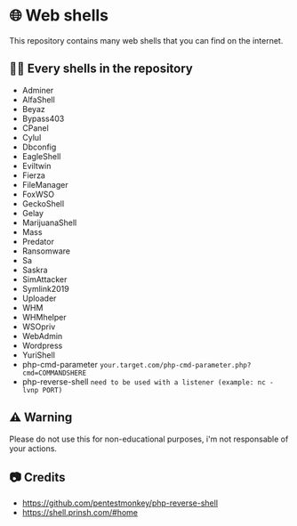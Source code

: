 
# 🌐 Web shells

This repository contains many web shells that you can find on the internet.





## 👨‍💻 Every shells in the repository

- Adminer
- AlfaShell
- Beyaz
- Bypass403
- CPanel
- Cylul
- Dbconfig
- EagleShell
- Eviltwin
- Fierza
- FileManager
- FoxWSO
- GeckoShell
- Gelay
- MarijuanaShell
- Mass
- Predator
- Ransomware
- Sa
- Saskra
- SimAttacker
- Symlink2019
- Uploader
- WHM
- WHMhelper
- WSOpriv
- WebAdmin
- Wordpress
- YuriShell
- php-cmd-parameter ```your.target.com/php-cmd-parameter.php?cmd=COMMANDSHERE```
- php-reverse-shell ```need to be used with a listener (example: nc -lvnp PORT)```
## ⚠️ Warning

Please do not use this for non-educational purposes, i'm not responsable of your actions.
## 📷 Credits

- https://github.com/pentestmonkey/php-reverse-shell
- https://shell.prinsh.com/#home
